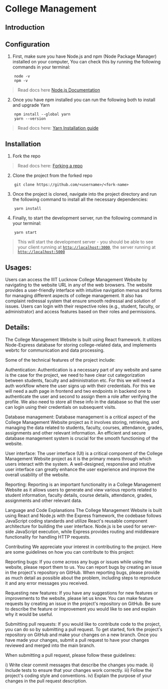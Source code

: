 # College Management 

## Introduction

## Configuration

1. First, make sure you have Node.js and npm (Node Package Manager) installed on your computer, You can check this by running the following commands in your terminal:

```
    node -v
    npm -v
```

> Read docs here [Node.js Documentation](https://nodejs.org/en/docs/)

2. Once you have npm installed you can run the following both to install and upgrade Yarn

```
    npm install --global yarn
    yarn --version
```

> Read docs here: [Yarn Installation guide](https://classic.yarnpkg.com/lang/en/docs/install)

## Installation

1. Fork the repo

> Read docs here: [Forking a repo](https://docs.github.com/en/get-started/quickstart/fork-a-repo)

2. Clone the project from the forked repo

```
    git clone https://github.com/<username>/<fork-name>
```

3. Once the project is cloned, navigate into the project directory and run the following command to install all the necessary dependencies:

```
    yarn install
```

4. Finally, to start the development server, run the following command in your terminal:

```
    yarn start
```

> This will start the development server - you should be able to see your client running at [`http://localhost:3000`](http://localhost:3000), the server running at [`http://localhost:5000`](http://localhost:5000)




## Usages:
Users can access the IIIT Lucknow College Management Website by navigating to the website URL in any of the web browsers. The website provides a user-friendly interface with intuitive navigation menus and forms for managing different aspects of college management. It also has complaint redressal system that ensure smooth redressal and solution of issues. Users can login with their respective roles (e.g., student, faculty, or administrator) and access features based on their roles and permissions.


## Details:
The College Management Website is built using React framework. It utilizes Node-Express database for storing college-related data, and implements webrtc for communication and data processing.

Some of the technical features of the project include:

Authentication: Authentication is a necessary part of any website and same is the case for the project, we need to have clear cut categorization between students, faculty and administration etc. For this we will need a auth workflow where the user signs up with their credentials. For this we will need a auth page in frontend and two endpoints in backend one to authenticate the user and second to assign them a role after verifying the profile. We also need to store all these info in the database so that the user can login using their credentials on subsequent visits.

Database management: Database management is a critical aspect of the College Management Website project as it involves storing, retrieving, and managing the data related to students, faculty, courses, attendance, grades, assignments and other relevant information. An efficient and secure database management system is crucial for the smooth functioning of the website.

User interface: The user interface (UI) is a critical component of the College Management Website project as it is the primary means through which users interact with the system. A well-designed, responsive and intuitive user interface can greatly enhance the user experience and improve the overall usability of the website.

Reporting: Reporting is an important functionality in a College Management Website as it allows users to generate and view various reports related to student information, faculty details, course details, attendance, grades, assignments and other relevant data.

Language and Code Explanations
The College Management Website is built using React and Node.js with the Express framework, the codebase follows JavaScript coding standards and utilize React's reusable component architecture for building the user interface. Node.js is be used for server-side JavaScript execution, while Express provides routing and middleware functionality for handling HTTP requests.

Contributing
We appreciate your interest in contributing to the project. Here are some guidelines on how you can contribute to this project:

Reporting bugs: If you come across any bugs or issues while using the website, please report them to us. You can report bugs by creating an issue in the project's repository on GitHub. When reporting bugs, please provide as much detail as possible about the problem, including steps to reproduce it and any error messages you received.

Requesting new features: If you have any suggestions for new features or improvements to the website, please let us know. You can make feature requests by creating an issue in the project's repository on GitHub. Be sure to describe the feature or improvement you would like to see and explain why it would be useful.

Submitting pull requests: If you would like to contribute code to the project, you can do so by submitting a pull request. To get started, fork the project's repository on GitHub and make your changes on a new branch. Once you have made your changes, submit a pull request to have your changes reviewed and merged into the main branch.

When submitting a pull request, please follow these guidelines:

i) Write clear commit messages that describe the changes you made.
ii) Include tests to ensure that your changes work correctly.
iii) Follow the project's coding style and conventions.
iv) Explain the purpose of your changes in the pull request description.
